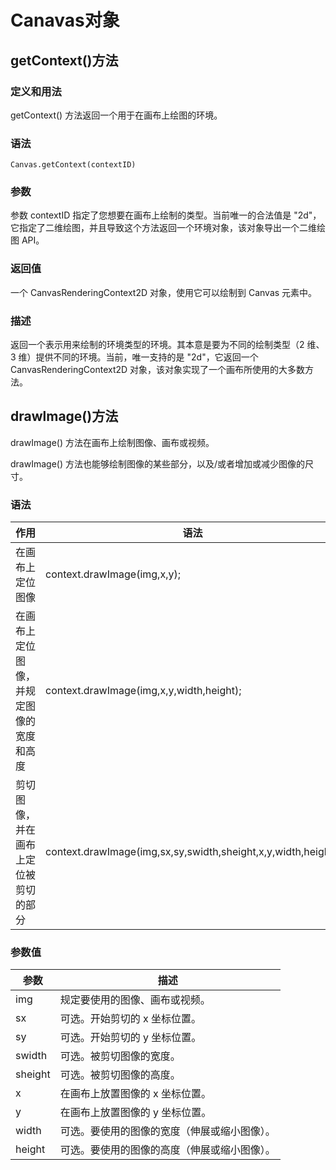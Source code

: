 # Canavas对象
## getContext()方法
### 定义和用法
getContext() 方法返回一个用于在画布上绘图的环境。
### 语法
```
Canvas.getContext(contextID)
```
### 参数
参数 contextID 指定了您想要在画布上绘制的类型。当前唯一的合法值是 "2d"，它指定了二维绘图，并且导致这个方法返回一个环境对象，该对象导出一个二维绘图 API。

### 返回值
一个 CanvasRenderingContext2D 对象，使用它可以绘制到 Canvas 元素中。

### 描述
返回一个表示用来绘制的环境类型的环境。其本意是要为不同的绘制类型（2 维、3 维）提供不同的环境。当前，唯一支持的是 "2d"，它返回一个 CanvasRenderingContext2D 对象，该对象实现了一个画布所使用的大多数方法。

## drawlmage()方法
drawImage() 方法在画布上绘制图像、画布或视频。

drawImage() 方法也能够绘制图像的某些部分，以及/或者增加或减少图像的尺寸。
### 语法
作用|语法
---|---
在画布上定位图像|context.drawImage(img,x,y);
在画布上定位图像，并规定图像的宽度和高度|context.drawImage(img,x,y,width,height);
剪切图像，并在画布上定位被剪切的部分|context.drawImage(img,sx,sy,swidth,sheight,x,y,width,height);
### 参数值
参数|描述
---|---
img|规定要使用的图像、画布或视频。	 
sx|可选。开始剪切的 x 坐标位置。
sy|可选。开始剪切的 y 坐标位置。
swidth|可选。被剪切图像的宽度。
sheight|可选。被剪切图像的高度。
x|在画布上放置图像的 x 坐标位置。
y|在画布上放置图像的 y 坐标位置。
width|可选。要使用的图像的宽度（伸展或缩小图像）。
height|可选。要使用的图像的高度（伸展或缩小图像）。